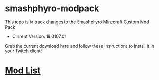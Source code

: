 # smashphyro-modpack
This repo is to track changes to the Smashphyro Minecraft Custom Mod Pack

- Current Version: 18.0107.01

Grab the current download [here](https://github.com/waggz81/smashphyro-modpack/raw/master/Smashphyro-18.0107.01.zip) and follow [these instructions](https://help.twitch.tv/customer/en/portal/articles/2764215-guide-to-modpacks#Import) to install it in your Twitch client!

# [Mod List](https://htmlpreview.github.io/?https://github.com/waggz81/smashphyro-modpack/blob/master/modlist.html) 

